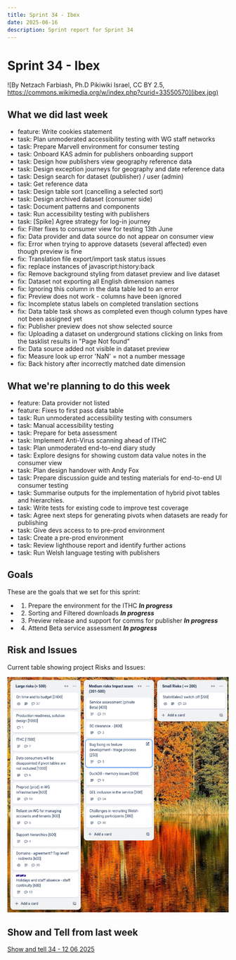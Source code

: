 ```yaml
---
title: Sprint 34 - Ibex
date: 2025-06-16
description: Sprint report for Sprint 34
---
```


# Sprint 34 - Ibex

![By Netzach Farbiash, Ph.D Pikiwiki Israel, CC BY 2.5, https://commons.wikimedia.org/w/index.php?curid=33550570](ibex.jpg)

## What we did last week


- feature: Write cookies statement
- task: Plan unmoderated accessibility testing with WG staff networks
- task: Prepare Marvell environment for consumer testing
- task: Onboard KAS admin for publishers onboarding support
- task: Design how publishers view geography reference data
- task: Design exception journeys for geography and date reference data
- task: Design search for dataset (publisher) / user (admin)
- task: Get reference data
- task: Design table sort (cancelling a selected sort)
- task: Design archived dataset (consumer side)
- task: Document patterns and components
- task: Run accessibility testing with publishers
- task: [Spike] Agree strategy for log-in journey
- fix: Filter fixes to consumer view for testing 13th June
- fix: Data provider and data source do not appear on consumer view
- fix: Error when trying to approve datasets (several affected) even though preview is fine
- fix: Translation file export/import task status issues
- fix: replace instances of javascript:history:back
- fix: Remove background styling from dataset preview and live dataset
- fix: Dataset not exporting all English dimension names
- fix: Ignoring this column in the data table led to an error
- fix: Preview does not work - columns have been ignored
- fix: Incomplete status labels on completed translation sections
- fix: Data table task shows as completed even though column types have not been assigned yet
- fix: Publisher preview does not show selected source
- fix: Uploading a dataset on underground stations clicking on links from the tasklist results in "Page Not found"
- fix: Data source added not visible in dataset preview
- fix: Measure look up error 'NaN' = not a number message
- fix: Back history after incorrectly matched date dimension

## What we're planning to do this week


- feature: Data provider not listed
- feature: Fixes to first pass data table
- task: Run unmoderated accessibility testing with consumers
- task: Manual accessibility testing
- task: Prepare for beta assessment
- task: Implement Anti-Virus scanning ahead of ITHC
- task: Plan unmoderated end-to-end diary study
- task: Explore designs for showing custom data value notes in the consumer view
- task: Plan design handover with Andy Fox
- task: Prepare discussion guide and testing materials for end-to-end UI consumer testing
- task: Summarise outputs for the implementation of hybrid pivot tables and hierarchies.
- task: Write tests for existing code to improve test coverage
- task: Agree next steps for generating pivots when datasets are ready for publishing
- task: Give devs access to to pre-prod environment
- task: Create a pre-prod environment
- task: Review lighthouse report and identify further actions
- task: Run Welsh language testing with publishers

## Goals

These are the goals that we set for this sprint:

- 1. Prepare the environment for the ITHC <span class="badge bg-info">_**In progress**_</span>
- 2. Sorting and Filtered downloads <span class="badge bg-info">_**In progress**_</span>
- 3. Preview release and support for comms for publisher <span class="badge bg-info">_**In progress**_</span>
- 4. Attend Beta service assessment <span class="badge bg-info">_**In progress**_</span>

## Risk and Issues

Current table showing project Risks and Issues:

![Risks and Issues](risksBoard20250616.png)

## Show and Tell from last week

[Show and tell 34 - 12 06 2025](https://drive.google.com/file/d/1RmAIA5s8cAnbZQuUFv7xfGObtf1Sv8pB/view?usp=sharing)


